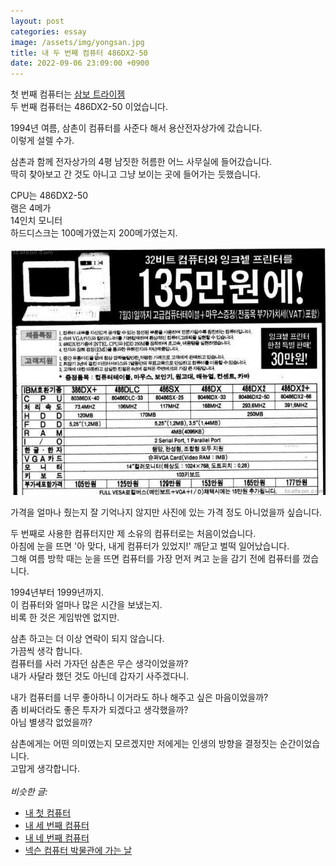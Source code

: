 ```yaml
---
layout: post
categories: essay
image: /assets/img/yongsan.jpg
title: 내 두 번째 컴퓨터 486DX2-50
date: 2022-09-06 23:09:00 +0900
---
```


첫 번째 컴퓨터는 [삼보 트라이젬](/essay/2021/08/23/%EC%B2%AB-%EC%BB%B4%ED%93%A8%ED%84%B0%EC%9D%98-%EC%B6%94%EC%96%B5.html)  
두 번째 컴퓨터는 486DX2-50 이었습니다.

1994년 여름, 삼촌이 컴퓨터를 사준다 해서 용산전자상가에 갔습니다.  
이렇게 설렐 수가.

삼촌과 함께 전자상가의 4평 남짓한 허름한 어느 사무실에 들어갔습니다.  
딱히 찾아보고 간 것도 아니고 그냥 보이는 곳에 들어가는 듯했습니다.  

CPU는 486DX2-50  
램은 4메가   
14인치 모니터  
하드디스크는 100메가였는지 200메가였는지.

![486 컴퓨터 가격](/assets/img/486.jpg)

가격을 얼마나 줬는지 잘 기억나지 않지만 사진에 있는 가격 정도 아니었을까 싶습니다.

두 번째로 사용한 컴퓨터지만 제 소유의 컴퓨터로는 처음이었습니다.  
아침에 눈을 뜨면 '아 맞다, 내게 컴퓨터가 있었지!' 깨닫고 벌떡 일어났습니다.  
그해 여름 방학 때는 눈을 뜨면 컴퓨터를 가장 먼저 켜고 눈을 감기 전에 컴퓨터를 껐습니다.

1994년부터 1999년까지.  
이 컴퓨터와 얼마나 많은 시간을 보냈는지.  
비록 한 것은 게임밖엔 없지만.  

삼촌 하고는 더 이상 연락이 되지 않습니다.  
가끔씩 생각 합니다.  
컴퓨터를 사러 가자던 삼촌은 무슨 생각이었을까?  
내가 사달라 했던 것도 아닌데 갑자기 사주겠다니.

내가 컴퓨터를 너무 좋아하니 이거라도 하나 해주고 싶은 마음이었을까?  
좀 비싸더라도 좋은 투자가 되겠다고 생각했을까?  
아님 별생각 없었을까?

삼촌에게는 어떤 의미였는지 모르겠지만 저에게는 인생의 방향을 결정짓는 순간이었습니다.  
고맙게 생각합니다.
<br>
<br>
*비슷한 글:*
* [내 첫 컴퓨터](/essay/2021/08/23/첫-컴퓨터의-추억.html)
* [내 세 번째 컴퓨터](/essay/2023/05/28/my-third-computer.html)
* [내 네 번째 컴퓨터](/essay/2023/08/06/my-fourth-computer.html)
* [넥슨 컴퓨터 박물관에 가는 날](https://brunch.co.kr/@buildingking/107)